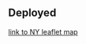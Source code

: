 ## Deployed

[link to NY leaflet map](https://firedynasty.github.io/second_project/tenth_step_plus_airbnb/)
